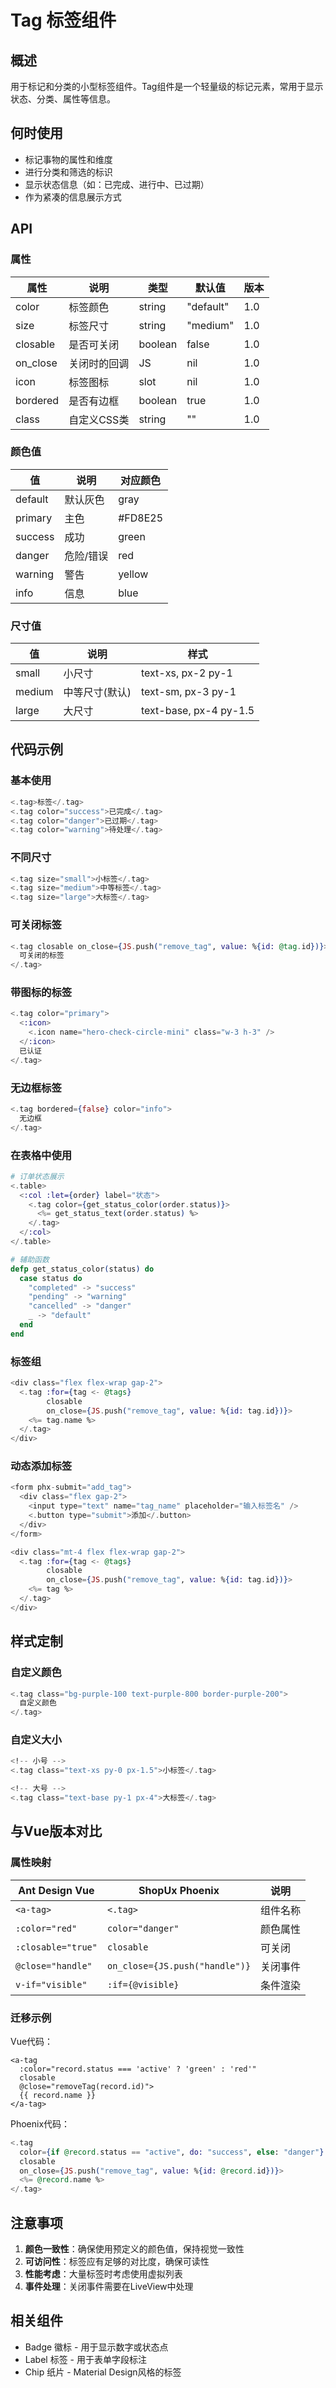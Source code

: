 # Tag 标签组件

## 概述
用于标记和分类的小型标签组件。Tag组件是一个轻量级的标记元素，常用于显示状态、分类、属性等信息。

## 何时使用
- 标记事物的属性和维度
- 进行分类和筛选的标识
- 显示状态信息（如：已完成、进行中、已过期）
- 作为紧凑的信息展示方式

## API

### 属性
| 属性 | 说明 | 类型 | 默认值 | 版本 |
|-----|------|------|--------|------|
| color | 标签颜色 | string | "default" | 1.0 |
| size | 标签尺寸 | string | "medium" | 1.0 |
| closable | 是否可关闭 | boolean | false | 1.0 |
| on_close | 关闭时的回调 | JS | nil | 1.0 |
| icon | 标签图标 | slot | nil | 1.0 |
| bordered | 是否有边框 | boolean | true | 1.0 |
| class | 自定义CSS类 | string | "" | 1.0 |

### 颜色值
| 值 | 说明 | 对应颜色 |
|----|------|---------|
| default | 默认灰色 | gray |
| primary | 主色 | #FD8E25 |
| success | 成功 | green |
| danger | 危险/错误 | red |
| warning | 警告 | yellow |
| info | 信息 | blue |

### 尺寸值
| 值 | 说明 | 样式 |
|----|------|------|
| small | 小尺寸 | text-xs, px-2 py-1 |
| medium | 中等尺寸(默认) | text-sm, px-3 py-1 |
| large | 大尺寸 | text-base, px-4 py-1.5 |

## 代码示例

### 基本使用
```heex
<.tag>标签</.tag>
<.tag color="success">已完成</.tag>
<.tag color="danger">已过期</.tag>
<.tag color="warning">待处理</.tag>
```

### 不同尺寸
```heex
<.tag size="small">小标签</.tag>
<.tag size="medium">中等标签</.tag>
<.tag size="large">大标签</.tag>
```

### 可关闭标签
```heex
<.tag closable on_close={JS.push("remove_tag", value: %{id: @tag.id})}>
  可关闭的标签
</.tag>
```

### 带图标的标签
```heex
<.tag color="primary">
  <:icon>
    <.icon name="hero-check-circle-mini" class="w-3 h-3" />
  </:icon>
  已认证
</.tag>
```

### 无边框标签
```heex
<.tag bordered={false} color="info">
  无边框
</.tag>
```

### 在表格中使用
```heex
# 订单状态展示
<.table>
  <:col :let={order} label="状态">
    <.tag color={get_status_color(order.status)}>
      <%= get_status_text(order.status) %>
    </.tag>
  </:col>
</.table>

# 辅助函数
defp get_status_color(status) do
  case status do
    "completed" -> "success"
    "pending" -> "warning"
    "cancelled" -> "danger"
    _ -> "default"
  end
end
```

### 标签组
```heex
<div class="flex flex-wrap gap-2">
  <.tag :for={tag <- @tags} 
        closable 
        on_close={JS.push("remove_tag", value: %{id: tag.id})}>
    <%= tag.name %>
  </.tag>
</div>
```

### 动态添加标签
```heex
<form phx-submit="add_tag">
  <div class="flex gap-2">
    <input type="text" name="tag_name" placeholder="输入标签名" />
    <.button type="submit">添加</.button>
  </div>
</form>

<div class="mt-4 flex flex-wrap gap-2">
  <.tag :for={tag <- @tags} 
        closable 
        on_close={JS.push("remove_tag", value: %{id: tag.id})}>
    <%= tag %>
  </.tag>
</div>
```

## 样式定制

### 自定义颜色
```heex
<.tag class="bg-purple-100 text-purple-800 border-purple-200">
  自定义颜色
</.tag>
```

### 自定义大小
```heex
<!-- 小号 -->
<.tag class="text-xs py-0 px-1.5">小标签</.tag>

<!-- 大号 -->
<.tag class="text-base py-1 px-4">大标签</.tag>
```

## 与Vue版本对比

### 属性映射
| Ant Design Vue | ShopUx Phoenix | 说明 |
|---------------|----------------|------|
| `<a-tag>` | `<.tag>` | 组件名称 |
| `:color="red"` | `color="danger"` | 颜色属性 |
| `:closable="true"` | `closable` | 可关闭 |
| `@close="handle"` | `on_close={JS.push("handle")}` | 关闭事件 |
| `v-if="visible"` | `:if={@visible}` | 条件渲染 |

### 迁移示例

Vue代码：
```vue
<a-tag 
  :color="record.status === 'active' ? 'green' : 'red'"
  closable
  @close="removeTag(record.id)">
  {{ record.name }}
</a-tag>
```

Phoenix代码：
```heex
<.tag 
  color={if @record.status == "active", do: "success", else: "danger"}
  closable
  on_close={JS.push("remove_tag", value: %{id: @record.id})}>
  <%= @record.name %>
</.tag>
```

## 注意事项

1. **颜色一致性**：确保使用预定义的颜色值，保持视觉一致性
2. **可访问性**：标签应有足够的对比度，确保可读性
3. **性能考虑**：大量标签时考虑使用虚拟列表
4. **事件处理**：关闭事件需要在LiveView中处理

## 相关组件
- Badge 徽标 - 用于显示数字或状态点
- Label 标签 - 用于表单字段标注
- Chip 纸片 - Material Design风格的标签
